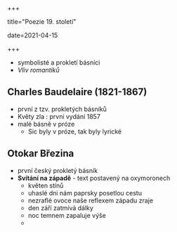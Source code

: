 +++

title="Poezie 19. století"

date=2021-04-15

+++

- symbolisté a prokletí básníci
- *Vliv romantiků*

## Charles Baudelaire (1821-1867)

- první z tzv. prokletých básníků
- Květy zla : prvni vydání 1857
- malé básně v próze
  - Sic byly v próze, tak byly lyrické

## Otokar Březina

- první český prokletý básník
- **Svítání na západě** - text postavený na oxymoronech
  - květen stínů
  - uhaslé dni nám paprsky posetlou cestu
  - nezraflé ovoce naše reflexem západu zraje
  - den září zatmívá dálky
  - noc temnem zapaluje výše
  - 